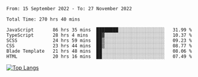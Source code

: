 <!--START_SECTION:waka-->

```text
From: 15 September 2022 - To: 27 November 2022

Total Time: 270 hrs 40 mins

JavaScript       86 hrs 35 mins  ████████░░░░░░░░░░░░░░░░░   31.99 %
TypeScript       28 hrs 4 mins   ██▓░░░░░░░░░░░░░░░░░░░░░░   10.37 %
SCSS             24 hrs 59 mins  ██▒░░░░░░░░░░░░░░░░░░░░░░   09.23 %
CSS              23 hrs 44 mins  ██▒░░░░░░░░░░░░░░░░░░░░░░   08.77 %
Blade Template   21 hrs 48 mins  ██░░░░░░░░░░░░░░░░░░░░░░░   08.06 %
HTML             20 hrs 16 mins  ██░░░░░░░░░░░░░░░░░░░░░░░   07.49 %
```

<!--END_SECTION:waka-->

[![Top Langs](https://github-readme-stats.vercel.app/api/top-langs/?username=mikhael7&show_icons=true&count_private=true&layout=compact&theme=rose_pine)](https://github.com/anuraghazra/github-readme-stats)

<!--
**mikhael7/mikhael7** is a ✨ _special_ ✨ repository because its `README.md` (this file) appears on your GitHub profile.

Here are some ideas to get you started:

- 🔭 I’m currently working on ...
- 🌱 I’m currently learning ...
- 👯 I’m looking to collaborate on ...
- 🤔 I’m looking for help with ...
- 💬 Ask me about ...
- 📫 How to reach me: ...
- 😄 Pronouns: ...
- ⚡ Fun fact: ...
-->


